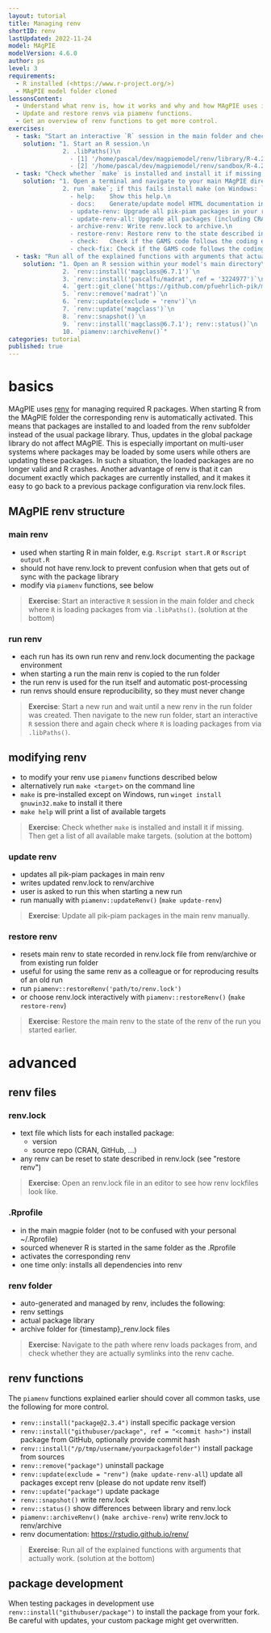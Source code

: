```yaml
---
layout: tutorial
title: Managing renv
shortID: renv
lastUpdated: 2022-11-24
model: MAgPIE
modelVersion: 4.6.0
author: ps
level: 3
requirements:
  - R installed (<https://www.r-project.org/>)
  - MAgPIE model folder cloned
lessonsContent:
  - Understand what renv is, how it works and why and how MAgPIE uses it.
  - Update and restore renvs via piamenv functions.
  - Get an overview of renv functions to get more control.
exercises:
  - task: "Start an interactive `R` session in the main folder and check where `R` is loading packages from via `.libPaths()`."
    solution: "1. Start an R session.\n
               2. .libPaths()\n
                 - [1] '/home/pascal/dev/magpiemodel/renv/library/R-4.2/x86_64-pc-linux-gnu'\n
                 - [2] '/home/pascal/dev/magpiemodel/renv/sandbox/R-4.2/x86_64-pc-linux-gnu/6e5b3dc8'"
  - task: "Check whether `make` is installed and install it if missing. Then get a list of all available make targets."
    solution: "1. Open a terminal and navigate to your main MAgPIE directory\n
               2. run `make`; if this fails install make (on Windows: `winget install gnuwin32.make`) and try again\n
                 - help:    Show this help.\n
                 - docs:    Generate/update model HTML documentation in the doc/ folder.\n
                 - update-renv: Upgrade all pik-piam packages in your renv to the respective latest release and write renv.lock to archive.\n
                 - update-renv-all: Upgrade all packages (including CRAN packages) in your renv to the respective latest release and write renv.lock to archive.\n
                 - archive-renv: Write renv.lock to archive.\n
                 - restore-renv: Restore renv to the state described in interactively selected renv.lock from the archive or a run folder.\n
                 - check:   Check if the GAMS code follows the coding etiquette using gms::codeCheck.\n
                 - check-fix: Check if the GAMS code follows the coding etiquette and offer fixing any problems directly if possible using gms::codeCheck."
  - task: "Run all of the explained functions with arguments that actually work."
    solution: "1. Open an R session within your model's main directory\n
               2. `renv::install('magclass@6.7.1')`\n
               3. `renv::install('pascalfu/madrat', ref = '3224977')`\n
               4. `gert::git_clone('https://github.com/pfuehrlich-pik/madrat.git', './local-madrat'); renv::install('./local-madrat')`\n
               5. `renv::remove('madrat')`\n
               6. `renv::update(exclude = 'renv')`\n
               7. `renv::update('magclass')`\n
               8. `renv::snapshot()`\n
               9. `renv::install('magclass@6.7.1'); renv::status()`\n
               10. `piamenv::archiveRenv()`"
categories: tutorial
published: true
---
```

# basics
MAgPIE uses [renv](https://rstudio.github.io/renv/) for managing required R packages. When starting R from the MAgPIE folder the corresponding renv is automatically activated. This means that packages are installed to and loaded from the renv subfolder instead of the usual package library. Thus, updates in the global package library do not affect MAgPIE. This is especially important on multi-user systems where packages may be loaded by some users while others are updating these packages. In such a situation, the loaded packages are no longer valid and R crashes. Another advantage of renv is that it can document exactly which packages are currently installed, and it makes it easy to go back to a previous package configuration via renv.lock files.

## MAgPIE renv structure
### main renv
- used when starting R in main folder, e.g. `Rscript start.R` or `Rscript output.R`
- should not have renv.lock to prevent confusion when that gets out of sync with the package library
- modify via `piamenv` functions, see below

> **Exercise**: Start an interactive `R` session in the main folder and check where `R` is loading packages from via `.libPaths()`. (solution at the bottom)

### run renv
- each run has its own run renv and renv.lock documenting the package environment
- when starting a run the main renv is copied to the run folder
- the run renv is used for the run itself and automatic post-processing
- run renvs should ensure reproducibility, so they must never change

> **Exercise**: Start a new run and wait until a new renv in the run folder was created. Then navigate to the new run folder, start an interactive `R` session there and again check where `R` is loading packages from via `.libPaths()`.

## modifying renv
- to modify your renv use `piamenv` functions described below
- alternatively run `make <target>` on the command line
- `make` is pre-installed except on Windows, run `winget install gnuwin32.make` to install it there
- `make help` will print a list of available targets

> **Exercise**: Check whether `make` is installed and install it if missing. Then get a list of all available make targets. (solution at the bottom)

### update renv
- updates all pik-piam packages in main renv
- writes updated renv.lock to renv/archive
- user is asked to run this when starting a new run
- run manually with `piamenv::updateRenv()` (`make update-renv`)

> **Exercise**: Update all pik-piam packages in the main renv manually.

### restore renv
- resets main renv to state recorded in renv.lock file from renv/archive or from existing run folder
- useful for using the same renv as a colleague or for reproducing results of an old run
- run `piamenv::restoreRenv('path/to/renv.lock')`
- or choose renv.lock interactively with `piamenv::restoreRenv()` (`make restore-renv`)

> **Exercise**: Restore the main renv to the state of the renv of the run you started earlier.

# advanced
## renv files
### renv.lock
- text file which lists for each installed package:
	- version
	- source repo (CRAN, GitHub, ...)
- any renv can be reset to state described in renv.lock (see "restore renv")

> **Exercise**: Open an renv.lock file in an editor to see how renv lockfiles look like.

### .Rprofile
- in the main magpie folder (not to be confused with your personal ~/.Rprofile)
- sourced whenever R is started in the same folder as the .Rprofile
- activates the corresponding renv
- one time only: installs all dependencies into renv

### renv folder
- auto-generated and managed by renv, includes the following:
- renv settings
- actual package library
- archive folder for {timestamp}_renv.lock files

> **Exercise**: Navigate to the path where renv loads packages from, and check whether they are actually symlinks into the renv cache.

## renv functions
The `piamenv` functions explained earlier should cover all common tasks, use the following for more control.
- `renv::install("package@2.3.4")` install specific package version
- `renv::install("githubuser/package", ref = "<commit hash>")` install package from GitHub, optionally provide commit hash
- `renv::install("/p/tmp/username/yourpackagefolder")` install package from sources
- `renv::remove("package")` uninstall package
- `renv::update(exclude = "renv")` (`make update-renv-all`) update all packages except renv (please do not update renv itself)
- `renv::update("package")` update package
- `renv::snapshot()` write renv.lock
- `renv::status()` show differences between library and renv.lock
- `piamenv::archiveRenv()` (`make archive-renv`) write renv.lock to renv/archive
- renv documentation: https://rstudio.github.io/renv/

> **Exercise**: Run all of the explained functions with arguments that actually work. (solution at the bottom)

## package development
When testing packages in development use `renv::install("githubuser/package")` to install the package from your fork. Be careful with updates, your custom package might get overwritten.
